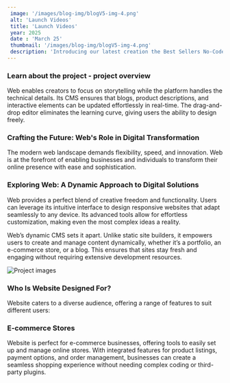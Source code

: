 ```yaml
---
 image: '/images/blog-img/blogV5-img-4.png'
 alt: 'Launch Videos'
 title: 'Launch Videos'
 year: 2025
 date : 'March 25'
 thumbnail: '/images/blog-img/blogV5-img-4.png'
 description: 'Introducing our latest creation the Best Sellers No-Code Website! Seamlessly blending creativity and functionality, this innovative platform empowers businesses to showcase their top products with style and efficiency. Say goodbye to coding hassles and hello to a user-friendly interface.'
---
```


### Learn about the project - project overview

Web enables creators to focus on storytelling while the platform handles the technical details. Its CMS ensures that blogs, product descriptions, and interactive elements can be updated effortlessly in real-time. The drag-and-drop editor eliminates the learning curve, giving users the ability to design freely.

### Crafting the Future: Web's Role in Digital Transformation

The modern web landscape demands flexibility, speed, and innovation. Web is at the forefront of enabling businesses and individuals to transform their online presence with ease and sophistication.

### Exploring Web: A Dynamic Approach to Digital Solutions

Web provides a perfect blend of creative freedom and functionality. Users can leverage its intuitive interface to design responsive websites that adapt seamlessly to any device. Its advanced tools allow for effortless customization, making even the most complex ideas a reality.

Web’s dynamic CMS sets it apart. Unlike static site builders, it empowers users to create and manage content dynamically, whether it’s a portfolio, an e-commerce store, or a blog. This ensures that sites stay fresh and engaging without requiring extensive development resources.

![Project images](/images/project-details/project-details-2-banner.png)

### Who Is Website Designed For?

Website caters to a diverse audience, offering a range of features to suit different users:

### E-commerce Stores

Website is perfect for e-commerce businesses, offering tools to easily set up and manage online stores. With integrated features for product listings, payment options, and order management, businesses can create a seamless shopping experience without needing complex coding or third-party plugins.
